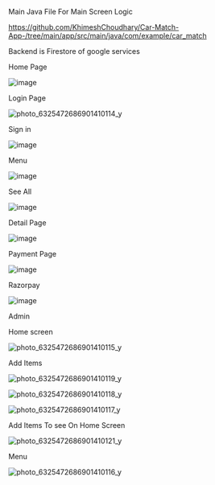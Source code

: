 Main Java File For Main Screen Logic

https://github.com/KhimeshChoudhary/Car-Match-App-/tree/main/app/src/main/java/com/example/car_match

Backend is Firestore of google services

Home Page

![image](https://github.com/KhimeshChoudhary/Car-Match-App-/assets/133648905/a4d8fa54-8349-4b43-b8e5-d5c2d64df8e9)

Login Page

![photo_6325472686901410114_y](https://github.com/KhimeshChoudhary/Car-Match-App-/assets/133648905/56b88b2b-fadb-4516-a87f-b95895c880e7)


Sign in

![image](https://github.com/KhimeshChoudhary/Car-Match-App-/assets/133648905/d55be550-d28a-48fd-a641-5fa10d5c7523)

Menu 

![image](https://github.com/KhimeshChoudhary/Car-Match-App-/assets/133648905/12591bb2-fa70-45c2-9d25-d882036c1c4a)

See All

![image](https://github.com/KhimeshChoudhary/Car-Match-App-/assets/133648905/0f99a6af-a0b5-4e30-b4a6-dbcbb4987956)

Detail Page

![image](https://github.com/KhimeshChoudhary/Car-Match-App-/assets/133648905/2e4ee7f3-7ef5-466e-b4ac-560a02c52f8d)

Payment Page

![image](https://github.com/KhimeshChoudhary/Car-Match-App-/assets/133648905/2922c166-2e8c-4578-9a38-6d6331f217bd)

Razorpay

![image](https://github.com/KhimeshChoudhary/Car-Match-App-/assets/133648905/371a3d95-7900-4015-a1a4-1364365bfe24)

Admin

Home screen

![photo_6325472686901410115_y](https://github.com/KhimeshChoudhary/Car-Match-App-/assets/133648905/81a22ca3-55a8-4e6d-a9fc-50dc41e58e11)

Add Items

![photo_6325472686901410119_y](https://github.com/KhimeshChoudhary/Car-Match-App-/assets/133648905/bfb4c73b-6f3c-4f9c-8edd-24b51bcc1b09)

![photo_6325472686901410118_y](https://github.com/KhimeshChoudhary/Car-Match-App-/assets/133648905/be77bd08-3990-4801-a4a9-f4e5681ef188)

![photo_6325472686901410117_y](https://github.com/KhimeshChoudhary/Car-Match-App-/assets/133648905/fe3502f5-d9ed-4567-93de-1a4c60d48cb0)

Add Items To see On Home Screen

![photo_6325472686901410121_y](https://github.com/KhimeshChoudhary/Car-Match-App-/assets/133648905/15e8ac63-22f7-4d4c-821b-5053f54913de)

Menu 

![photo_6325472686901410116_y](https://github.com/KhimeshChoudhary/Car-Match-App-/assets/133648905/9714ba54-8579-419c-b5b5-e66d1ae800f7)













